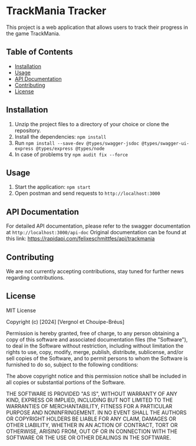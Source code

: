 # TrackMania Tracker

This project is a web application that allows users to track their progress in the game TrackMania.

## Table of Contents

- [Installation](#installation)
- [Usage](#usage)
- [API Documentation](#api-documentation)
- [Contributing](#contributing)
- [License](#license)

## Installation

1. Unzip the project files to a directory of your choice or clone the repository.
2. Install the dependencies: `npm install`
3. Run `npm install --save-dev @types/swagger-jsdoc @types/swagger-ui-express @types/express @types/node`
4. In case of problems try `npm audit fix --force`

## Usage

1. Start the application: `npm start`
2. Open postman and send requests to `http://localhost:3000`

## API Documentation

For detailed API documentation, please refer to the swagger documentation at `http://localhost:3000/api-doc`
Original documentation can be found at this link: <https://rapidapi.com/felixeschmittfes/api/trackmania>

## Contributing

We are not currently accepting contributions, stay tuned for further news regarding contributions.

## License

MIT License

Copyright (c) [2024] [Vergnol et Chouipe-Bréus]

Permission is hereby granted, free of charge, to any person obtaining a copy
of this software and associated documentation files (the "Software"), to deal
in the Software without restriction, including without limitation the rights
to use, copy, modify, merge, publish, distribute, sublicense, and/or sell
copies of the Software, and to permit persons to whom the Software is
furnished to do so, subject to the following conditions:

The above copyright notice and this permission notice shall be included in all
copies or substantial portions of the Software.

THE SOFTWARE IS PROVIDED "AS IS", WITHOUT WARRANTY OF ANY KIND, EXPRESS OR
IMPLIED, INCLUDING BUT NOT LIMITED TO THE WARRANTIES OF MERCHANTABILITY,
FITNESS FOR A PARTICULAR PURPOSE AND NONINFRINGEMENT. IN NO EVENT SHALL THE
AUTHORS OR COPYRIGHT HOLDERS BE LIABLE FOR ANY CLAIM, DAMAGES OR OTHER
LIABILITY, WHETHER IN AN ACTION OF CONTRACT, TORT OR OTHERWISE, ARISING FROM,
OUT OF OR IN CONNECTION WITH THE SOFTWARE OR THE USE OR OTHER DEALINGS IN THE
SOFTWARE.
